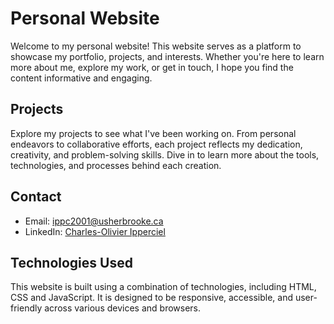 # Personal Website

Welcome to my personal website! This website serves as a platform to showcase my portfolio, projects, and interests. Whether you're here to learn more about me, explore my work, or get in touch, I hope you find the content informative and engaging.

## Projects

Explore my projects to see what I've been working on. From personal endeavors to collaborative efforts, each project reflects my dedication, creativity, and problem-solving skills. Dive in to learn more about the tools, technologies, and processes behind each creation.

## Contact

- Email: ippc2001@usherbrooke.ca
- LinkedIn: [Charles-Olivier Ipperciel](https://www.linkedin.com/in/coipp)

## Technologies Used

This website is built using a combination of technologies, including HTML, CSS and JavaScript. It is designed to be responsive, accessible, and user-friendly across various devices and browsers.
